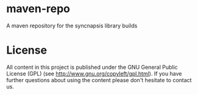maven-repo
==========

A maven repository for the syncnapsis library builds

License
=======

All content in this project is published under the GNU General Public License (GPL) (see http://www.gnu.org/copyleft/gpl.html). If you have further questions about using the content please don't hesitate to contact us.